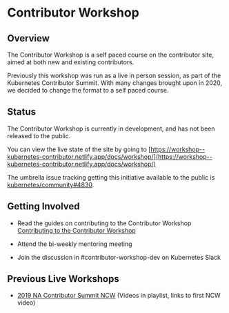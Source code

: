 # Contributor Workshop

## Overview

The Contributor Workshop is a self paced course on the contributor site, aimed at both new and existing contributors.

Previously this workshop was run as a live in person session, as part of the Kubernetes Contributor Summit. With many changes brought upon in 2020, we decided to change the format to a self paced course.

## Status

The Contributor Workshop is currently in development, and has not been released to the public.

You can view the live state of the site by going to [https://workshop--kubernetes-contributor.netlify.app/docs/workshop/](https://workshop--kubernetes-contributor.netlify.app/docs/workshop/)

The umbrella issue tracking getting this initiative available to the public is [kubernetes/community#4830](https://github.com/kubernetes/community/issues/4830).

## Getting Involved

* Read the guides on contributing to the Contributor Workshop
[Contributing to the Contributor Workshop](resources/guides/README.md)

* Attend the bi-weekly mentoring meeting

* Join the discussion in #contributor-workshop-dev on Kubernetes Slack

## Previous Live Workshops

* [2019 NA Contributor Summit NCW](https://www.youtube.com/watch?v=uUJrGwAom-E&list=PL69nYSiGNLP0OWp38tPBc-jSlMmwWr6Ci&index=16) (Videos in playlist, links to first NCW video)
